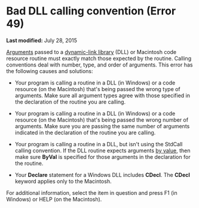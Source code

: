 
# Bad DLL calling convention (Error 49)

 **Last modified:** July 28, 2015

 [Arguments](b8bdf64f-5920-1ae9-16d0-b26d09524a30.md) passed to a [dynamic-link library](b8bdf64f-5920-1ae9-16d0-b26d09524a30.md) (DLL) or Macintosh code resource routine must exactly match those expected by the routine. Calling conventions deal with number, type, and order of arguments. This error has the following causes and solutions:




- Your program is calling a routine in a DLL (in Windows) or a code resource (on the Macintosh) that's being passed the wrong type of arguments. Make sure all argument types agree with those specified in the declaration of the routine you are calling.
    
- Your program is calling a routine in a DLL (in Windows) or a code resource (on the Macintosh) that's being passed the wrong number of arguments. Make sure you are passing the same number of arguments indicated in the declaration of the routine you are calling.
    
- Your program is calling a routine in a DLL, but isn't using the StdCall calling convention. If the DLL routine expects arguments  [by value](b8bdf64f-5920-1ae9-16d0-b26d09524a30.md), then make sure  **ByVal** is specified for those arguments in the declaration for the routine.
    
- Your  **Declare** statement for a Windows DLL includes **CDecl**. The  **CDecl** keyword applies only to the Macintosh.
    

For additional information, select the item in question and press F1 (in Windows) or HELP (on the Macintosh).
